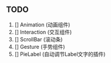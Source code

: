 ## TODO

1. [] Animation (动画组件)
2. [] Interaction (交互组件)
3. [] ScrollBar (滚动条)
4. [] Gesture (手势组件)
5. [] PieLabel (自动调节Label文字的插件)
